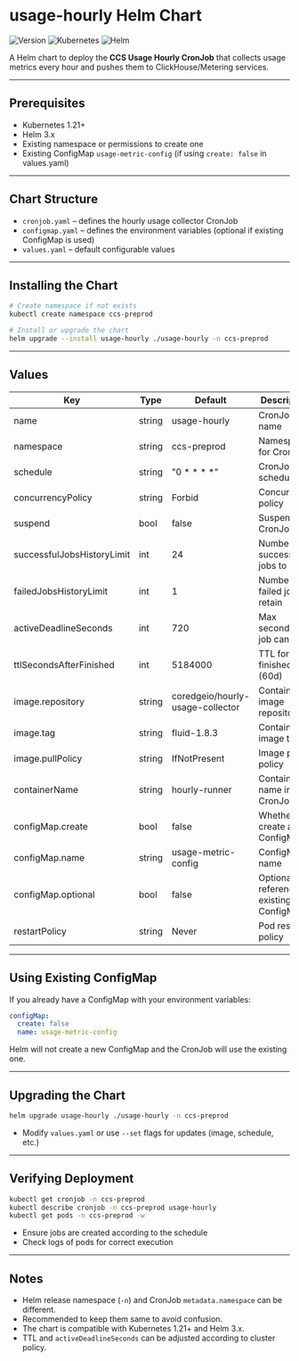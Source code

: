 # usage-hourly Helm Chart

![Version](https://img.shields.io/badge/Version-0.1.0-blue)
![Kubernetes](https://img.shields.io/badge/Kubernetes-1.21+-blue)
![Helm](https://img.shields.io/badge/Helm-3.x-blue)

A Helm chart to deploy the **CCS Usage Hourly CronJob** that collects usage metrics every hour and pushes them to ClickHouse/Metering services.

---

## Prerequisites

- Kubernetes 1.21+  
- Helm 3.x  
- Existing namespace or permissions to create one  
- Existing ConfigMap `usage-metric-config` (if using `create: false` in values.yaml)  

---

## Chart Structure

- `cronjob.yaml` – defines the hourly usage collector CronJob  
- `configmap.yaml` – defines the environment variables (optional if existing ConfigMap is used)  
- `values.yaml` – default configurable values  

---

## Installing the Chart

```bash
# Create namespace if not exists
kubectl create namespace ccs-preprod

# Install or upgrade the chart
helm upgrade --install usage-hourly ./usage-hourly -n ccs-preprod
```

---

## Values

| Key | Type | Default | Description |
|-----|------|---------|-------------|
| name | string | usage-hourly | CronJob name |
| namespace | string | ccs-preprod | Namespace for CronJob |
| schedule | string | "0 * * * *" | CronJob schedule |
| concurrencyPolicy | string | Forbid | Concurrency policy |
| suspend | bool | false | Suspend the CronJob? |
| successfulJobsHistoryLimit | int | 24 | Number of successful jobs to retain |
| failedJobsHistoryLimit | int | 1 | Number of failed jobs to retain |
| activeDeadlineSeconds | int | 720 | Max seconds a job can run |
| ttlSecondsAfterFinished | int | 5184000 | TTL for finished jobs (60d) |
| image.repository | string | coredgeio/hourly-usage-collector | Container image repository |
| image.tag | string | fluid-1.8.3 | Container image tag |
| image.pullPolicy | string | IfNotPresent | Image pull policy |
| containerName | string | hourly-runner | Container name inside CronJob |
| configMap.create | bool | false | Whether to create a new ConfigMap |
| configMap.name | string | usage-metric-config | ConfigMap name |
| configMap.optional | bool | false | Optional reference to existing ConfigMap |
| restartPolicy | string | Never | Pod restart policy |

---

## Using Existing ConfigMap

If you already have a ConfigMap with your environment variables:

```yaml
configMap:
  create: false
  name: usage-metric-config
```

Helm will not create a new ConfigMap and the CronJob will use the existing one.

---

## Upgrading the Chart

```bash
helm upgrade usage-hourly ./usage-hourly -n ccs-preprod
```

- Modify `values.yaml` or use `--set` flags for updates (image, schedule, etc.)  

---

## Verifying Deployment

```bash
kubectl get cronjob -n ccs-preprod
kubectl describe cronjob -n ccs-preprod usage-hourly
kubectl get pods -n ccs-preprod -w
```

- Ensure jobs are created according to the schedule  
- Check logs of pods for correct execution  

---

## Notes

- Helm release namespace (`-n`) and CronJob `metadata.namespace` can be different.  
- Recommended to keep them same to avoid confusion.  
- The chart is compatible with Kubernetes 1.21+ and Helm 3.x.  
- TTL and `activeDeadlineSeconds` can be adjusted according to cluster policy.  


